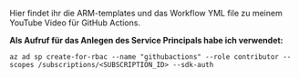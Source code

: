 Hier findet ihr die ARM-templates und das Workflow YML file zu meinem YouTube Video für GitHub Actions.

**Als Aufruf für das Anlegen des Service Principals habe ich verwendet:**

`az ad sp create-for-rbac --name "githubactions" --role contributor --scopes /subscriptions/<SUBSCRIPTION_ID> --sdk-auth`
